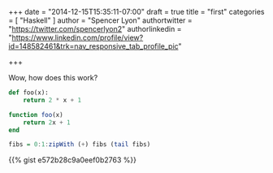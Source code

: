 +++
date = "2014-12-15T15:35:11-07:00"
draft = true
title = "first"
categories = [ "Haskell" ]
author = "Spencer Lyon"
authortwitter = "https://twitter.com/spencerlyon2"
authorlinkedin = "https://www.linkedin.com/profile/view?id=148582461&trk=nav_responsive_tab_profile_pic"

+++

Wow, how does this work?

```python
def foo(x):
    return 2 * x + 1
```

```julia
function foo(x)
    return 2x + 1
end
```


```haskell
fibs = 0:1:zipWith (+) fibs (tail fibs)
```

{{% gist e572b28c9a0eef0b2763 %}}

